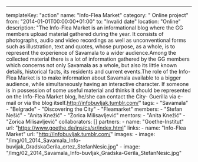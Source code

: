 ---
  templateKey: "action"
  name: "Info-Flea Market"
  category: " Online project"
  from: "2014-01-01T00:00:00+01:00"
  to: "Invalid date"
  location: "Online"
  description: "The Info-Flea Market is an informational blog where the GG members upload material gathered during the year. It consists of photographs, audio and video recordings as well as unconventional forms such as illustration, text and quotes, whose purpose, as a whole, is to represent the experience of Savamala to a wider audience.Among the collected material there is a lot of information gathered by the GG members which concerns not only Savamala as a whole, but also its little known details, historical facts, its residents and current events.The role of the Info-Flea Market is to make information about Savamala available to a bigger audience, while simultaneously having an interactive character. If someone is in possession of some useful material and thinks it should be represented on the Info-Flea Market blog, he/she can contact the City- Guerilla via e-mail or via the blog itself.http://infobuvljak.tumblr.com/"
  tags: 
    - "Savamala"
    - "Belgrade"
    - "Discovering the City"
    - "Fleamarket"
  members: 
    - "Stefan Nešić"
    - "Anita Knežić"
    - "Zorica Milisavljević"
  mentors: 
    - "Anita Knežić"
    - "Zorica Milisavljević"
  collaborators: []
  partners: 
    - 
      name: "Goethe-Institut"
      url: "https://www.goethe.de/ins/cs/sr/index.html"
  links: 
    - 
      name: "Info-Flea Market"
      url: "http://infobuvljak.tumblr.com/"
  images: 
    - 
      image: "/img/01_2014_Savamala_Info-buvljak_GradskaGerila_crtez_StefanNesic.jpg"
    - 
      image: "/img/02_2014_Savamala_Info-buvljak_Gradska-Gerila_StefanNesic.jpg"
